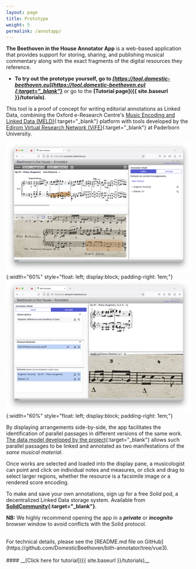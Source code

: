 ```yaml
---
layout: page
title: Prototype
weight: 5
permalink: /annotapp/
---
```

__The Beethoven in the House Annotator App__ is a web-based application that provides support for storing, sharing, and publishing musical commentary along with the exact fragments of the digital resources they reference.

* <b>To try out the prototype yourself, go to   <span style="text-decoration:underline;"><i>[https://tool.domestic-beethoven.eu](https://tool.domestic-beethoven.eu){:target="_blank"}</i></span></b> or go to the __[Tutorial page]({{ site.baseurl }}/tutorials)__.

 <!-- * Read more about the __[design and use of the app](./    )__. -->

This tool is a proof of concept for writing editorial annotations as Linked Data, combining the Oxford e-Research Centre's [Music Encoding and Linked Data (MELD)](https://meld.web.ox.ac.uk/){:target="_blank"} platform with tools developed by the [Edirom Virtual Research Network (ViFE)](https://www.edirom.de/){:target="_blank"} at Paderborn University.

![Annotator Pane of Version 2.0](/assets/img/selectionMode.png){:width="60%" style="float: left; display:block;  padding-right: 1em;"}
![Annotator Pane of Version 2.0](/assets/img/annotatorMode.png){:width="60%" style="float: left; display:block;  padding-right: 1em;"}

By displaying arrangements side-by-side, the app facilitates the identification of parallel passages in different versions of the same work. [The data model developed by the project](assets/docs/BitHModelDocumentation_v0.2.1.pdf){:target="_blank"} allows such parallel passages to be linked and annotated as two manifestations of the <i>same musical material</i>.

Once works are selected and loaded into the display pane, a musicologist can point and click on individual notes and measures, or click and drag to select larger regions, whether the resource is a facsimile image or a rendered score encoding.

To make and save your own annotations, sign up for a free _Solid_ pod, a decentralized Linked Data storage system. Available from __[SolidCommunity](https://solidcommunity.net/){:target="_blank"}__.


__NB:__ We highly recommend opening the app in a ***private*** or ***incognito*** browser window to avoid conflicts with the Solid protocol.

<br>
For technical details, please see the [README.md file on GitHub](https://github.com/DomesticBeethoven/bith-annotator/tree/vue3).
<br/><br/>
#### __[Click here for tutorial]({{ site.baseurl }}/tutorials)__

<br/>
